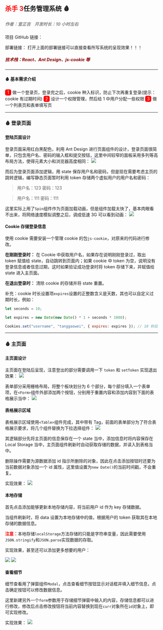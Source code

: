 ## <font color=red>杀手 3</font>任务管理系统 🩸

##### <font color=grey>作者：宣正吉&nbsp;&nbsp;&nbsp;&nbsp;开发时长：10 小时左右</font>

项目 GitHub 链接：

部署链接：
打开上面的部署链接可以直接查看所写系统的呈现效果！！！

##### <font color=darkred>技术栈：React、Ant Design、js-cookie 等</font>

---

#### 🩸 基本需求介绍

<span style="display:inline-block;width:20px;height:20px;background-color:red;color:white;text-align:center;line-height:20px;border-radius:5px;font-weight:400">1</span> 做一个登录页，登录完之后，cookie 种入标识，防止下次再重复登录(提示：cookie 有过期时间)
<span style="display:inline-block;width:20px;height:20px;background-color:red;color:white;text-align:center;line-height:20px;border-radius:5px;font-weight:400">2</span> 设计一个权限管理，然后给 1 中用户分配一些权限
<span style="display:inline-block;width:20px;height:20px;background-color:red;color:white;text-align:center;line-height:20px;border-radius:5px;font-weight:400">3</span> 做一个列表页和表单填写页

---

### 🩸 登录页面

#### 登陆页面设计

登录页面采用红白黑配色，利用 Ant Design 进行页面组件的设计，登录页面很简单，只包含用户名、密码的输入框和提交按钮，这里中间较窄的面板采用多列等高布局方法，使得元素大小和浏览器高度相同：
<image src="1.png"/>

而后为登录页面添加逻辑，用 state 保存用户名和密码，但是现在需要考虑主页的跳转逻辑，编写静态页面暂时利用 token 存储两个虚拟用户的用户名和密码：

> 用户名：123
> 密码：123

> 用户名：111
> 密码：111

这里实际上用了`Spin`组件作为页面加载动画，但是组件加载太快了，基本肉眼看不出来，将网络速度模拟调整之后，调成低速 3G 可以看到动画：
<image src="2.png"/>

#### Cookie 存储登录信息

使用 cookie 需要安装一个管理 cookie 的包`js-cookie`，对原来的代码进行修改。

**在刚刚登录时：** 在 Cookie 中获取用户名，如果存在说明刚刚登录过，取出 token 赋值给 state，自动跳转到页面内；如果 cookie 中 token 为空，说明没有登录信息或者信息过期，这时如果验证成功登录时将 token 存储下来，并赋值给 state 进入主页面。

**在退出登录时：** 清除 cookie 的存储并将 state 重置。

补充：cookie 时长设置项`expires`设置的正整数含义是天数，其也可以自定义过期时长，例如：

```js
let seconds = 10;

let expires = new Date(new Date() * 1 + seconds * 1000);

Cookies.set("username", "tanggaowei", { expires: expires }); // 10 秒后失效
```

---

### 🩸 主页面

#### 主页面设计

主页面在登陆后呈现，注意登出的部分需要调用一下 `token` 和 `setToken` 实现退出效果：
<image src="3.png"/>

表单部分采用栅格布局，将整个板块划分为 6 个部分，每个部分填入一个表单项，在`<Form>`组件外部添加两个按钮，分别用于重置内容和添加内容到下面的表格展示当中：
<image src="4.png"/>

#### 表格展示区域

表格展示区域使用`<Table>`组件完成，其中带有 Tag，前面的表单部分为了符合表格展示要求，将几个组件替换为下拉选择组件：
<image src="5.png"/>

其逻辑部分先将主页面的信息保存在一个 state 当中，添加信息时将内容保存在 Local Storage 当中，主页面组件刷新时自动获取存储的数据，并读入到表格当中。

删除操作需要为源数据添加 id 指示所删除的对象，因此在点击添加按钮时还要为当前数据对象添加一个 id 属性，这里值设置为`new Date()`的当前时间戳，不会重复。

实现效果：
<image src="6.png"/>

#### 本地存储

首先点击添加能够更新本地存储内容，将当前用户 id 作为 key 存储数据。

当组件刷新时，将 data 设置为本地存储中的值，根据用户的 token 获取其在本地存储的数据信息。

<font color=red style="font-weight:700">注意：</font>本地存储`localStorage`方法存储的只能是字符串变量，因此需要使用`JSON.stringify`和`JSON.parse`实现数据的存取。

实现效果，甚至还可以添加更多想要的用户：

<image src="7.png"/>
<image src="8.png"/>

#### 查看细节

细节查看用了弹窗组件`Modal`，点击查看细节按钮显示对话框并填入细节信息，点击确定按钮可以修改数据信息。

这里新建另外一个`form`参数用于存储细节弹窗中输入的内容，存储信息都可以进行修改，修改后点击修改按钮将当前内容替换到现在`curr`对象所在`id`对象上，即可实现修改。

实现效果：
<image src="9.png"/>
